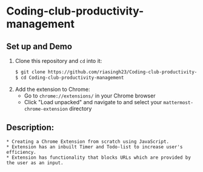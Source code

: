 # Coding-club-productivity-management

## Set up and Demo

1. Clone this repository and `cd` into it:
    ```bash
    $ git clone https://github.com/riasingh23/Coding-club-productivity-management.git
    $ cd Coding-club-productivity-management
    ```
2. Add the extension to Chrome:
    * Go to `chrome://extensions/` in your Chrome browser
    * Click "Load unpacked" and navigate to and select your `mattermost-chrome-extension` directory

## Description:
    * Creating a Chrome Extension from scratch using JavaScript.
    * Extension has an inbuilt Timer and Todo-list to increase user's efficiency.
    * Extension has functionality that blocks URLs which are provided by the user as an input.
